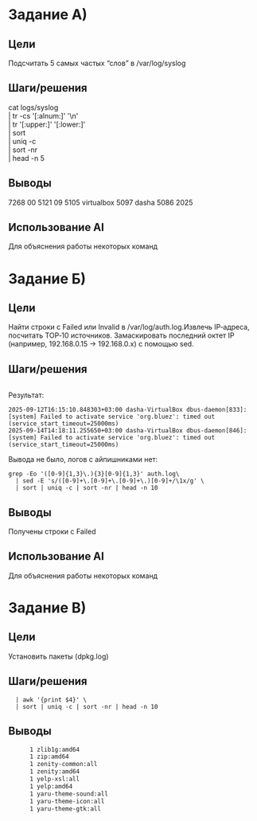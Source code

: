 # Задание А)

## Цели
Подсчитать 5 самых частых “слов” в /var/log/syslog 

## Шаги/решения
cat logs/syslog \
  | tr -cs '[:alnum:]' '\n' \
  | tr '[:upper:]' '[:lower:]' \
  | sort \
  | uniq -c \
  | sort -nr \
  | head -n 5
   
## Выводы
   7268 00
   5121 09
   5105 virtualbox
   5097 dasha
   5086 2025

## Использование AI
Для объяснения работы некоторых команд

# Задание Б)

## Цели
Найти строки с Failed или Invalid в /var/log/auth.log.Извлечь IP‑адреса, посчитать TOP‑10 источников. Замаскировать последний октет IP (например, 192.168.0.15 → 192.168.0.x) с помощью sed.

## Шаги/решения
```grep -E 'Failed|Invalid' logs/auth.log
```
Результат: 
```
2025-09-12T16:15:10.848303+03:00 dasha-VirtualBox dbus-daemon[833]: [system] Failed to activate service 'org.bluez': timed out (service_start_timeout=25000ms)
2025-09-14T14:18:11.255650+03:00 dasha-VirtualBox dbus-daemon[846]: [system] Failed to activate service 'org.bluez': timed out (service_start_timeout=25000ms)
```
Вывода не было, логов с айпишниками нет:
```
grep -Eo '([0-9]{1,3}\.){3}[0-9]{1,3}' auth.log\                                                     
  | sed -E 's/([0-9]+\.[0-9]+\.[0-9]+\.)[0-9]+/\1x/g' \
  | sort | uniq -c | sort -nr | head -n 10
```
   
## Выводы
Получены строки с Failed
   
## Использование AI
Для объяснения работы некоторых команд

# Задание В)

## Цели
Установить пакеты (dpkg.log)

## Шаги/решения

```grep ' install ' dpkg.log \
  | awk '{print $4}' \
  | sort | uniq -c | sort -nr | head -n 10
```
   
## Выводы
```   1 zstd:amd64
      1 zlib1g:amd64
      1 zip:amd64
      1 zenity-common:all
      1 zenity:amd64
      1 yelp-xsl:all
      1 yelp:amd64
      1 yaru-theme-sound:all
      1 yaru-theme-icon:all
      1 yaru-theme-gtk:all
```





